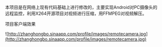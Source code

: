 本项目是在网络上现有代码基础上进行修改的，主要实现Android对PC摄像头的远程监控，利用X264开源项目对视频进行压缩，用FFMPEG对视频解压。

项目客户端效果

![http://zhanghongbo.sinaapp.com/profile/images/remotecamera.jpg](http://zhanghongbo.sinaapp.com/profile/images/remotecamera.jpg)